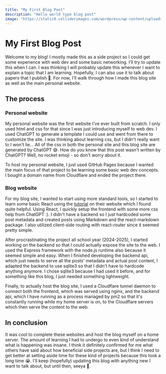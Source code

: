 ```yaml
---
title: "My First Blog Post"
description: "Hello world type blog post"
image: "https://static0.colliderimages.com/wordpress/wp-content/uploads/2022/09/Pokemon-Salamence-Hunter-J.jpg"
---
```


# My First Blog Post

Welcome to my blog! I mostly made this as a side project so I could get some experience with web dev
and some basic networking. I'll try to update this when I can. I was thinking I will probably update 
this whenever I want to explain a topic that I am learning. Hopefully, I can also use it to talk about
papers that I publish 👀. For now, I'll walk through how I made this blog site as well as the main 
personal website.


## The process
### Personal website

My personal website was the first website I've ever built from scratch. I only used html and css 
for that since I was just introducing myself to web dev. I used ChatGPT to generate a template 
I could use and went from there to customize the site. I was thinking about learning css, but 
I didn't really want to I won't lie... All of the css in both the personal site and this blog
site are generated by ChatGPT 😅. How do you know that this post wasn't written by ChatGPT? Well,
no rocket emoji - so don't worry about it.

To host my personal website, I just used GitHub Pages because I wanted the main focus of that 
project to be learning some basic web dev concepts. I bought a domain name from Cloudflare and
ended the project there.

### Blog website

For my blog site, I wanted to start using more standard tools, so I started to learn some basic
React using the [tutorial](https://react.dev/learn) on their website which I found quite helpful.
Using React, I quickly setup the frontend with some more css help from ChatGPT :). I didn't have a
backend so I just hardcoded some post metadata and created posts using Markdown and the react-markdown
package. I also utilized client-side routing with react-router since it seemed pretty simple.

After procrastinating the project all school year (2024-2025), I started working on the backend
so that I could actually expose the site to the web. I used the Express framework with the node.js runtime
also because it seemed simple and easy. When I finished developing the backend api, which just needs to serve
all the posts' metadata and actual post content, I adapted the backend to use sqlite3 so that I didn't have
to hardcode anything anymore. I chose sqlite3 because I had used it before, and for something like this 
blog, I just needed something lightweight.

Finally, to actually host the blog site, I used a Cloudflare tunnel daemon to connect both the frontend,
which was served using nginx, and the backend api, which I have running as a process managed by pm2 so that
it's constantly running while my home server is on, to the Cloudflare servers which then serve the content
to the web.

## In conclusion

It was cool to complete these websites and host the blog myself on a home server. The amount of learning 
I had to undergo to even kind of understand what is happening was insane. I think it definitely confirmed
for me what others have said about how beneficial side projects are, but I think I need to get better at
setting aside time for these kind of projects because this took a long time 😭. I'll keep (hopefully) 
updating this blog with anything new I want to talk about, but until then, seeya 👋.
